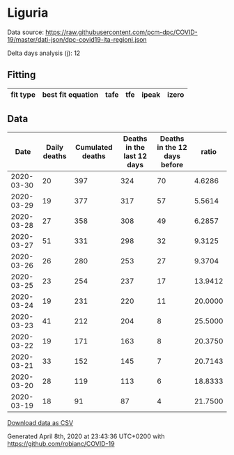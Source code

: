 # Liguria

Data source: https://raw.githubusercontent.com/pcm-dpc/COVID-19/master/dati-json/dpc-covid19-ita-regioni.json

Delta days analysis (j): 12

## Fitting 
|fit type|best fit equation|tafe|tfe|ipeak|izero|
|-------|-----|--------|------|---|---|

## Data
|Date|Daily deaths|Cumulated deaths|Deaths in the last 12 days|Deaths in the 12 days before|ratio|
|----|----------|-----------|-------|--------------------|-----|
|2020-03-30|20|397|324|70|4.6286|
|2020-03-29|19|377|317|57|5.5614|
|2020-03-28|27|358|308|49|6.2857|
|2020-03-27|51|331|298|32|9.3125|
|2020-03-26|26|280|253|27|9.3704|
|2020-03-25|23|254|237|17|13.9412|
|2020-03-24|19|231|220|11|20.0000|
|2020-03-23|41|212|204|8|25.5000|
|2020-03-22|19|171|163|8|20.3750|
|2020-03-21|33|152|145|7|20.7143|
|2020-03-20|28|119|113|6|18.8333|
|2020-03-19|18|91|87|4|21.7500|

[Download data as CSV](COVID-19_liguria_j12_2020-03-30.csv)

Generated April 8th, 2020 at 23:43:36 UTC+0200 with https://github.com/robianc/COVID-19

